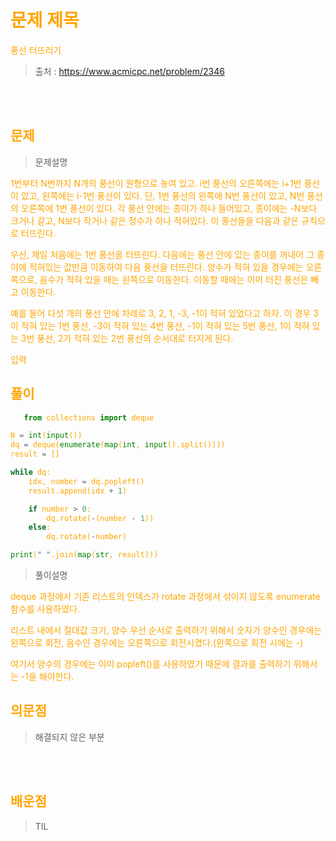 <br/><Br>

<span style = "color:orange">

# 문제 제목
풍선 터뜨리기

> 출처 : https://www.acmicpc.net/problem/2346


<br/><br>

## 문제

> 문제설명

1번부터 N번까지 N개의 풍선이 원형으로 놓여 있고. i번 풍선의 오른쪽에는 i+1번 풍선이 있고, 왼쪽에는 i-1번 풍선이 있다. 단, 1번 풍선의 왼쪽에 N번 풍선이 있고, N번 풍선의 오른쪽에 1번 풍선이 있다. 각 풍선 안에는 종이가 하나 들어있고, 종이에는 -N보다 크거나 같고, N보다 작거나 같은 정수가 하나 적혀있다. 이 풍선들을 다음과 같은 규칙으로 터뜨린다.

우선, 제일 처음에는 1번 풍선을 터뜨린다. 다음에는 풍선 안에 있는 종이를 꺼내어 그 종이에 적혀있는 값만큼 이동하여 다음 풍선을 터뜨린다. 양수가 적혀 있을 경우에는 오른쪽으로, 음수가 적혀 있을 때는 왼쪽으로 이동한다. 이동할 때에는 이미 터진 풍선은 빼고 이동한다.

예를 들어 다섯 개의 풍선 안에 차례로 3, 2, 1, -3, -1이 적혀 있었다고 하자. 이 경우 3이 적혀 있는 1번 풍선, -3이 적혀 있는 4번 풍선, -1이 적혀 있는 5번 풍선, 1이 적혀 있는 3번 풍선, 2가 적혀 있는 2번 풍선의 순서대로 터지게 된다.

입력

## 풀이

```python
   from collections import deque

N = int(input())
dq = deque(enumerate(map(int, input().split())))
result = []

while dq:
    idx, number = dq.popleft()
    result.append(idx + 1)

    if number > 0:
        dq.rotate(-(number - 1))
    else:
        dq.rotate(-number)

print(" ".join(map(str, result)))
```

> 풀이설명

deque 과정에서 기존 리스트의 인덱스가 rotate 과정에서 섞이지 않도록 enumerate 함수를 사용하였다.

리스트 내에서 절대값 크기, 양수 우선 순서로 출력하기 위해서 숫자가 양수인 경우에는 왼쪽으로 회전, 음수인 경우에는 오른쪽으로 회전시켰다.(왼쪽으로 회전 시에는 -)

여기서 양수의 경우에는 이미 popleft()를 사용하였기 때문에 결과를 출력하기 위해서는 -1을 해야한다.


## 의문점
> 해결되지 않은 부분


<br/><br>


## 배운점
> TIL

